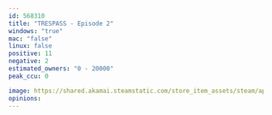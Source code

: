 ```yaml
---
id: 568310
title: "TRESPASS - Episode 2"
windows: "true"
mac: "false"
linux: false
positive: 11
negative: 2
estimated_owners: "0 - 20000"
peak_ccu: 0

image: https://shared.akamai.steamstatic.com/store_item_assets/steam/apps/568310/header.jpg?t=1491562652
opinions:
---
```

